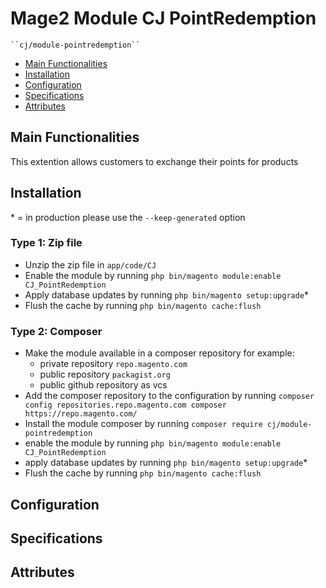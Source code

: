# Mage2 Module CJ PointRedemption

    ``cj/module-pointredemption``

 - [Main Functionalities](#markdown-header-main-functionalities)
 - [Installation](#markdown-header-installation)
 - [Configuration](#markdown-header-configuration)
 - [Specifications](#markdown-header-specifications)
 - [Attributes](#markdown-header-attributes)


## Main Functionalities
This extention allows customers to exchange their points for products

## Installation
\* = in production please use the `--keep-generated` option

### Type 1: Zip file

 - Unzip the zip file in `app/code/CJ`
 - Enable the module by running `php bin/magento module:enable CJ_PointRedemption`
 - Apply database updates by running `php bin/magento setup:upgrade`\*
 - Flush the cache by running `php bin/magento cache:flush`

### Type 2: Composer

 - Make the module available in a composer repository for example:
    - private repository `repo.magento.com`
    - public repository `packagist.org`
    - public github repository as vcs
 - Add the composer repository to the configuration by running `composer config repositories.repo.magento.com composer https://repo.magento.com/`
 - Install the module composer by running `composer require cj/module-pointredemption`
 - enable the module by running `php bin/magento module:enable CJ_PointRedemption`
 - apply database updates by running `php bin/magento setup:upgrade`\*
 - Flush the cache by running `php bin/magento cache:flush`


## Configuration




## Specifications




## Attributes



